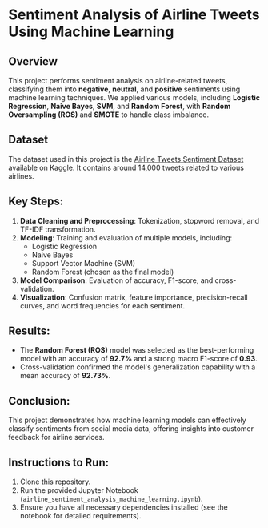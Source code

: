 # Sentiment Analysis of Airline Tweets Using Machine Learning

## Overview
This project performs sentiment analysis on airline-related tweets, classifying them into **negative**, **neutral**, and **positive** sentiments using machine learning techniques. We applied various models, including **Logistic Regression**, **Naive Bayes**, **SVM**, and **Random Forest**, with **Random Oversampling (ROS)** and **SMOTE** to handle class imbalance.

## Dataset
The dataset used in this project is the [Airline Tweets Sentiment Dataset](https://www.kaggle.com/crowdflower/twitter-airline-sentiment) available on Kaggle. It contains around 14,000 tweets related to various airlines.

## Key Steps:
1. **Data Cleaning and Preprocessing**: Tokenization, stopword removal, and TF-IDF transformation.
2. **Modeling**: Training and evaluation of multiple models, including:
   - Logistic Regression
   - Naive Bayes
   - Support Vector Machine (SVM)
   - Random Forest (chosen as the final model)
3. **Model Comparison**: Evaluation of accuracy, F1-score, and cross-validation.
4. **Visualization**: Confusion matrix, feature importance, precision-recall curves, and word frequencies for each sentiment.

## Results:
- The **Random Forest (ROS)** model was selected as the best-performing model with an accuracy of **92.7%** and a strong macro F1-score of **0.93**.
- Cross-validation confirmed the model's generalization capability with a mean accuracy of **92.73%**.

## Conclusion:
This project demonstrates how machine learning models can effectively classify sentiments from social media data, offering insights into customer feedback for airline services.

## Instructions to Run:
1. Clone this repository.
2. Run the provided Jupyter Notebook (`airline_sentiment_analysis_machine_learning.ipynb`).
3. Ensure you have all necessary dependencies installed (see the notebook for detailed requirements).
